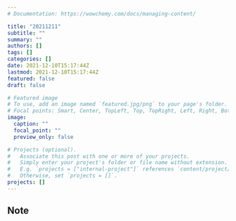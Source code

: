 ```yaml
---
# Documentation: https://wowchemy.com/docs/managing-content/

title: "20211211"
subtitle: ""
summary: ""
authors: []
tags: []
categories: []
date: 2021-12-10T15:17:44Z
lastmod: 2021-12-10T15:17:44Z
featured: false
draft: false

# Featured image
# To use, add an image named `featured.jpg/png` to your page's folder.
# Focal points: Smart, Center, TopLeft, Top, TopRight, Left, Right, BottomLeft, Bottom, BottomRight.
image:
  caption: ""
  focal_point: ""
  preview_only: false

# Projects (optional).
#   Associate this post with one or more of your projects.
#   Simply enter your project's folder or file name without extension.
#   E.g. `projects = ["internal-project"]` references `content/project/deep-learning/index.md`.
#   Otherwise, set `projects = []`.
projects: []
---
```


## Note

